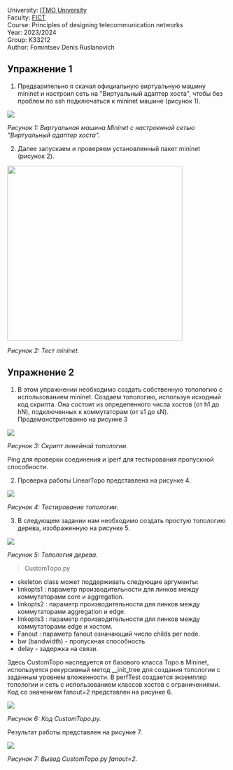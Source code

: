 University: [ITMO University](https://itmo.ru/ru/)  
Faculty: [FICT](https://fict.itmo.ru)  
Course: Principles of designing telecommunication networks  
Year: 2023/2024  
Group: K33212  
Author: Fomintsev Denis Ruslanovich    

## Упражнение 1
1. Предварительно я скачал официальную виртуальную машину mininet и настроил сеть на "Виртуальный адаптер хоста", чтобы без проблем по ssh подключаться к mininet машине (рисунок 1).  
<img src="https://github.com/DeFomin/telecom-mininet/assets/90705279/6d289aa8-b1a4-4412-acb8-3d08e0fcf874">

*Рисунок 1: Виртуальная машина Mininet с настроенной сетью "Виртуальный адаптер хоста".*

2. Далее запускаем и проверяем установленный пакет mininet (рисунок 2).  
<img src="https://github.com/DeFomin/telecom-mininet/assets/90705279/e2210d3a-8920-4ae4-a73f-c32ccc43d5ea" width=400>   

*Рисунок 2: Тест mininet.*

## Упражнение 2
1. В этом упражнении необходимо создать собственную топологию с использованием mininet. Создаем топологию, используя исходный код скрипта. Она состоит из определенного
числа хостов (от h1 до hN), подключенных к коммутаторам (от s1 до sN). Продемонстритованно на рисунке 3  

<img src="https://github.com/DeFomin/telecom-mininet/assets/90705279/d062bda3-8712-49c3-986b-cef794c1629a">  

*Рисунок 3: Скрипт линейной топологии.*  

Ping для проверки соединения и iperf для тестирования пропускной способности.

2. Проверка работы LinearTopo представлена на рисунке 4.
<img src="https://github.com/DeFomin/telecom-mininet/assets/90705279/21b5477a-ac31-4648-b3eb-8600185d7616">

*Рисунок 4: Тестирование топологии.*  

3. В следующем задании нам необходимо создать простую топологию дерева, изображенную на рисунке 5.

<img src="https://github.com/DeFomin/telecom-mininet/assets/90705279/b7bfbe6f-f39d-4d3f-959e-026ed2db2613">

*Рисунок 5: Топология дерева.* 

> CustomTopo.py
* skeleton class может поддерживать следующие аргументы:
* linkopts1 : параметр производительности для линков между коммутаторами core и aggregation.
* linkopts2 : параметр производительности для линков между коммутаторами aggregation и edge.
* linkopts3 : параметр производительности для линков между коммутаторами edge и хостом.
* Fanout : параметр fanout означающий число childs per node.
* bw (bandwidth) - пропускная способность
* delay - задержка на связи.

Здесь CustomTopo наследуется от базового класса Topo в Mininet, используется рекурсивный метод __init_tree для создания топологии с заданным уровнем вложенности. В perfTest создается экземпляр топологии и сеть с использованием классов хостов с ограничениями.
Код со значением fanout=2 представлен на рисунке 6.  

<img src="https://github.com/DeFomin/telecom-mininet/assets/90705279/0c1d3dd1-8832-4112-acfc-750f570c3865">  

*Рисунок 6: Код CustomTopo.py.* 

Результат работы представлен на рисунке 7.

<img src="https://github.com/DeFomin/telecom-mininet/assets/90705279/28bb872f-10bb-46dd-9058-c4c9d29a1108">

*Рисунок 7: Вывод CustomTopo.py fanout=2.* 


